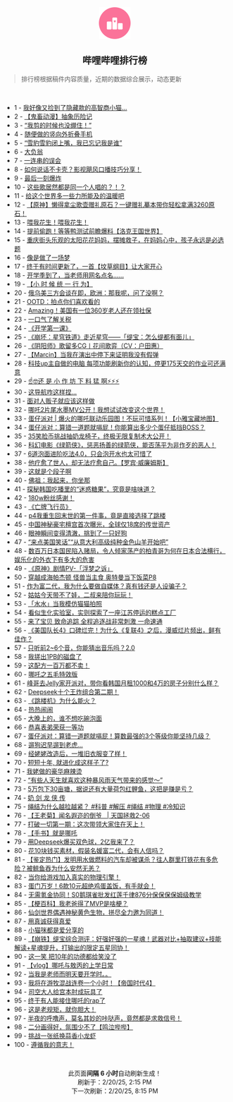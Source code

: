 <div align="center">
    <img src="./assets/icon_rank.png" alt="logo" />
    <h2>哔哩哔哩排行榜</h>
</div>

> 排行榜根据稿件内容质量，近期的数据综合展示，动态更新

<br />

<ul><li><span>1 - <a href=https://www.bilibili.com/BV15zAae7EpL target=_blank>我好像又捡到了隐藏款的高智商小猫…</a></span></li><li><span>2 - <a href=https://www.bilibili.com/BV1uywdeMEMY target=_blank>【鬼畜动漫】抽象历险记</a></span></li><li><span>3 - <a href=https://www.bilibili.com/BV1cdwQe5EBU target=_blank>“我剪的时候也没绷住！”</a></span></li><li><span>4 - <a href=https://www.bilibili.com/BV15dAMeEEQj target=_blank>随便做的竖向外折叠手机</a></span></li><li><span>5 - <a href=https://www.bilibili.com/BV1VRABehEzm target=_blank>“雪豹雪豹闭上嘴，我已忘记我是谁”</a></span></li><li><span>6 - <a href=https://www.bilibili.com/BV1fSAheDEqn target=_blank>大负翁</a></span></li><li><span>7 - <a href=https://www.bilibili.com/BV1T8woeqEbx target=_blank>一连串的误会</a></span></li><li><span>8 - <a href=https://www.bilibili.com/BV1qDAbeGETw target=_blank>如何说话不卡壳？影视飓风口播技巧分享！</a></span></li><li><span>9 - <a href=https://www.bilibili.com/BV1dcwDewE4b target=_blank>最后一刻爆炸</a></span></li><li><span>10 - <a href=https://www.bilibili.com/BV1YhA5efE27 target=_blank>这些歌居然都是同一个人唱的？！？</a></span></li><li><span>11 - <a href=https://www.bilibili.com/BV1zUAheHEAZ target=_blank>给这个世界多一些力所能及的温暖吧</a></span></li><li><span>12 - <a href=https://www.bilibili.com/BV1tdAaeiEMS target=_blank>【原神】懒得拿尘歌壶赠礼原石？一键赠礼摹本带你轻松拿满3260原石！</a></span></li><li><span>13 - <a href=https://www.bilibili.com/BV1gvwQeZEHN target=_blank>喂我花生！喂我花生！</a></span></li><li><span>14 - <a href=https://www.bilibili.com/BV1XiwdeCEse target=_blank>提前偷跑！等等鸭测试前瞻爆料【洛克王国世界】</a></span></li><li><span>15 - <a href=https://www.bilibili.com/BV1nWKNesE25 target=_blank>重庆街头乐观的太阳花花妈妈，摆摊救子，在妈妈心中，孩子永远是必选题</a></span></li><li><span>16 - <a href=https://www.bilibili.com/BV1EJw9e2EqA target=_blank>像是做了一场梦</a></span></li><li><span>17 - <a href=https://www.bilibili.com/BV1FPA6e5Edw target=_blank>终于有时间更新了，一首【坟草纲目】让大家开心</a></span></li><li><span>18 - <a href=https://www.bilibili.com/BV1MQAaeuEEu target=_blank>开学季到了，当老师用网名点名......</a></span></li><li><span>19 - <a href=https://www.bilibili.com/BV1pnAae8Ekw target=_blank>【小&nbsp;时&nbsp;候&nbsp;统&nbsp;一&nbsp;行&nbsp;为】</a></span></li><li><span>20 - <a href=https://www.bilibili.com/BV1DnwoekE2W target=_blank>俄乌美三方会谈在即，欧洲：那我呢，问了没啊？</a></span></li><li><span>21 - <a href=https://www.bilibili.com/BV1KywQeQEtZ target=_blank>OOTD：拍点你们喜欢看的</a></span></li><li><span>22 - <a href=https://www.bilibili.com/BV18WA6e8Eaj target=_blank>Amazing！美国有一位360岁老人还在领社保</a></span></li><li><span>23 - <a href=https://www.bilibili.com/BV1qJAGebEuX target=_blank>一口气了解关税</a></span></li><li><span>24 - <a href=https://www.bilibili.com/BV1x9wdewEso target=_blank>《开学第一课》</a></span></li><li><span>25 - <a href=https://www.bilibili.com/BV1T8AhevEDM target=_blank>《崩坏：星穹铁道》走近星穹——「缇宝：怎么缇都有面儿」</a></span></li><li><span>26 - <a href=https://www.bilibili.com/BV1UxwRehEj5 target=_blank>《阴阳师》歌留多CG丨花间歌弈（CV：户田惠）</a></span></li><li><span>27 - <a href=https://www.bilibili.com/BV1tKwdeNEEV target=_blank>【Marcin】当我在演出中停下来证明我没有假弹</a></span></li><li><span>28 - <a href=https://www.bilibili.com/BV1z5A5e6EoN target=_blank>科技up主自做的电脑&nbsp;每项功能刷新你的认知，停更175天交的作业可还满意</a></span></li><li><span>29 - <a href=https://www.bilibili.com/BV1fGAceeEVg target=_blank>☝🤓还&nbsp;是&nbsp;小&nbsp;作&nbsp;坊&nbsp;下&nbsp;料&nbsp;猛&nbsp;啊⚡⚡⚡</a></span></li><li><span>30 - <a href=https://www.bilibili.com/BV1Lbw9e6EtR target=_blank>这导航咋这样捏…</a></span></li><li><span>31 - <a href=https://www.bilibili.com/BV1nnwde9EZo target=_blank>面对人贩子就应该这样做</a></span></li><li><span>32 - <a href=https://www.bilibili.com/BV1WtAie3EDb target=_blank>哪吒2片尾水墨MV公开！我想试试改变这个世界！</a></span></li><li><span>33 - <a href=https://www.bilibili.com/BV1ncwReUEAM target=_blank>蛋仔派对&nbsp;|&nbsp;爆火的哪吒联动乐园图！不玩可惜系列！【小雅宝藏地图】</a></span></li><li><span>34 - <a href=https://www.bilibili.com/BV146wSe2E3N target=_blank>蛋仔派对：算错一道题就嗝屁！你能算出多少个蛋仔抵挡BOSS？</a></span></li><li><span>35 - <a href=https://www.bilibili.com/BV1N8ALenErs target=_blank>35笑脸币挑战抽奶龙椅子，终极无限复制术大公开！</a></span></li><li><span>36 - <a href=https://www.bilibili.com/BV1xUKAebEyD target=_blank>科幻电影《绿箭侠》，惩恶扬善的绿箭侠，能否荡平为非作歹的恶人！</a></span></li><li><span>37 - <a href=https://www.bilibili.com/BV1Jpw9e1EAc target=_blank>6道泡面进阶吃法4.0，只会泡开水也太可惜了</a></span></li><li><span>38 - <a href=https://www.bilibili.com/BV182AaekEZ5 target=_blank>他疗愈了世人，却无法疗愈自己。【罗宾·威廉姆斯】</a></span></li><li><span>39 - <a href=https://www.bilibili.com/BV1EbA8ejEGB target=_blank>这就是个段子啊</a></span></li><li><span>40 - <a href=https://www.bilibili.com/BV1SxwoeuEys target=_blank>佛祖：我起来，你坐那</a></span></li><li><span>41 - <a href=https://www.bilibili.com/BV1ihKNeUEE3 target=_blank>探秘韩国吃播里的“迷惑糖果”，究竟是啥味道？</a></span></li><li><span>42 - <a href=https://www.bilibili.com/BV12iAYeME4r target=_blank>180w粉丝感谢！</a></span></li><li><span>43 - <a href=https://www.bilibili.com/BV18rKAePEws target=_blank>《亡牌飞行员》</a></span></li><li><span>44 - <a href=https://www.bilibili.com/BV1FxAueZE3v target=_blank>p4我重生回末世的第一件事，竟是直接选择了跳楼</a></span></li><li><span>45 - <a href=https://www.bilibili.com/BV1Hcwoe4Evq target=_blank>中国神秘豪宅檀宫首次曝光，全球仅18席的传世资产</a></span></li><li><span>46 - <a href=https://www.bilibili.com/BV1cgAGeiE2g target=_blank>眼神瞬间变得清澈，挑到了一只好狗</a></span></li><li><span>47 - <a href=https://www.bilibili.com/BV1Gaw9eBEB6 target=_blank>“来点美国笑话”“从意大利高级纯种金色山羊开始吧”</a></span></li><li><span>48 - <a href=https://www.bilibili.com/BV1YZAKeuEpx target=_blank>数百万日本国民陷入赌局，令人倾家荡产的柏青哥为何在日本合法横行，娱乐化的外衣下有多大的危害</a></span></li><li><span>49 - <a href=https://www.bilibili.com/BV1ZgwoeJEph target=_blank>《原神》剧情PV-「浮梦之诉」</a></span></li><li><span>50 - <a href=https://www.bilibili.com/BV132AaekEi2 target=_blank>穿越成海帕杰顿&nbsp;怪兽当主食&nbsp;奥特曼当下饭菜P8</a></span></li><li><span>51 - <a href=https://www.bilibili.com/BV1C9AqeGELa target=_blank>作为富二代，我为什么要做自媒体？真有钱还是人设骗子？</a></span></li><li><span>52 - <a href=https://www.bilibili.com/BV1tkA5eHEBk target=_blank>姑姑今天带不了娃，二叔来陪你玩玩！</a></span></li><li><span>53 - <a href=https://www.bilibili.com/BV1DWAheBE2p target=_blank>「水水」当我模仿猫猫拍照</a></span></li><li><span>54 - <a href=https://www.bilibili.com/BV17xwdenEkE target=_blank>看似生化实验室，实则探索了一座江苏停运的糕点工厂</a></span></li><li><span>55 - <a href=https://www.bilibili.com/BV13qw9eNE1d target=_blank>来了宝贝&nbsp;致命追踪&nbsp;全程追逐战非常刺激&nbsp;一命速通</a></span></li><li><span>56 - <a href=https://www.bilibili.com/BV11vwoeAEBH target=_blank>《美国队长4》口碑烂完！为什么《复联4》之后，漫威烂片频出，鲜有佳作？</a></span></li><li><span>57 - <a href=https://www.bilibili.com/BV1FKK7esERV target=_blank>只听前2~6个音，你能猜出音乐吗？2.0</a></span></li><li><span>58 - <a href=https://www.bilibili.com/BV1cSwSe6EcE target=_blank>我搓出1PB的磁盘了</a></span></li><li><span>59 - <a href=https://www.bilibili.com/BV1vmwXeBEwH target=_blank>这配方一百万都不卖！</a></span></li><li><span>60 - <a href=https://www.bilibili.com/BV13tAYeyE9t target=_blank>哪吒之五毛特效版</a></span></li><li><span>61 - <a href=https://www.bilibili.com/BV1wwAhe9EBE target=_blank>峰哥去Jelly家开派对，带你看韩国月租1000和4万的房子分别什么样？</a></span></li><li><span>62 - <a href=https://www.bilibili.com/BV1RNwXeTEC7 target=_blank>Deepseek十个王炸组合第二期！</a></span></li><li><span>63 - <a href=https://www.bilibili.com/BV1TdAaeiEp8 target=_blank>《跳楼机》为什么能火？</a></span></li><li><span>64 - <a href=https://www.bilibili.com/BV1zwA6eyEoa target=_blank>热热闹闹</a></span></li><li><span>65 - <a href=https://www.bilibili.com/BV1ntAaeREBX target=_blank>大晚上的，谁不想吃碗泡面</a></span></li><li><span>66 - <a href=https://www.bilibili.com/BV1CMfJYLEw1 target=_blank>恭喜表弟荣获一等功</a></span></li><li><span>67 - <a href=https://www.bilibili.com/BV139APePEmV target=_blank>蛋仔派对：算错一道题就嗝屁！算数最强的3个等级你能坚持几级？</a></span></li><li><span>68 - <a href=https://www.bilibili.com/BV1TXAaeBEJo target=_blank>遛狗迟早遛到老虎...</a></span></li><li><span>69 - <a href=https://www.bilibili.com/BV1CUKHe3E7u target=_blank>经姥姥改造后，一堆旧衣服变了样！</a></span></li><li><span>70 - <a href=https://www.bilibili.com/BV1YBA8egEwL target=_blank>短短十年,&nbsp;就进化成这样子了?</a></span></li><li><span>71 - <a href=https://www.bilibili.com/BV1MRAaeTELs target=_blank>我姥做的豪华麻辣烫</a></span></li><li><span>72 - <a href=https://www.bilibili.com/BV1jzKnebEeM target=_blank>“有些人天生就喜欢这种暴风雨天气带来的感觉～”</a></span></li><li><span>73 - <a href=https://www.bilibili.com/BV1aQAVe4EQM target=_blank>5万包下30亩塘，据说还有大量荷包红鲤鱼，这把是赚是亏？</a></span></li><li><span>74 - <a href=https://www.bilibili.com/BV1WjA8esEoY target=_blank>奶&nbsp;剑&nbsp;龙&nbsp;侠&nbsp;传</a></span></li><li><span>75 - <a href=https://www.bilibili.com/BV1xgwdehEXn target=_blank>绳结为什么越拉越紧？&nbsp;#科普&nbsp;#解压&nbsp;#绳结&nbsp;#物理&nbsp;#冷知识</a></span></li><li><span>76 - <a href=https://www.bilibili.com/BV1HCwoeZEtp target=_blank>【王老菊】闻名遐迩的倒爷&nbsp;&nbsp;&nbsp;|&nbsp;天国拯救2-06</a></span></li><li><span>77 - <a href=https://www.bilibili.com/BV1jZAgeREtK target=_blank>打破一切第一期：这次带领大家住在天上！</a></span></li><li><span>78 - <a href=https://www.bilibili.com/BV13uA3e7Eej target=_blank>【手书】就是哪吒</a></span></li><li><span>79 - <a href=https://www.bilibili.com/BV1HmAgeaE5d target=_blank>用Deepseek爆买双色球，2亿我来了？</a></span></li><li><span>80 - <a href=https://www.bilibili.com/BV12YwoeeEPw target=_blank>花10块钱买素材，假装名媛富二代，会有人信吗？</a></span></li><li><span>81 - <a href=https://www.bilibili.com/BV1DpAheuE2G target=_blank>【鉴定热门】发明用水做燃料的汽车却被谋杀？往人群里打铁花有多危险？被鲸鱼吞为什么安然无恙？</a></span></li><li><span>82 - <a href=https://www.bilibili.com/BV1Gvw9eiEhe target=_blank>当你给游戏加入真实的物理引擎！</a></span></li><li><span>83 - <a href=https://www.bilibili.com/BV1bMAaeBEEn target=_blank>蛋门万岁！6款10元超绝鸡蛋盖饭，有手就会！</a></span></li><li><span>84 - <a href=https://www.bilibili.com/BV1kmAce6EZg target=_blank>无需氪金协同！S0鹅琪雀批发红莲千律876分保保保保姆级教学</a></span></li><li><span>85 - <a href=https://www.bilibili.com/BV1WHAaefEps target=_blank>【梗百科】我老爸得了MVP是啥梗？</a></span></li><li><span>86 - <a href=https://www.bilibili.com/BV1stAie3Ebb target=_blank>仙剑世界偶遇神秘黄色生物，拼尽全力邀为同道！</a></span></li><li><span>87 - <a href=https://www.bilibili.com/BV1U4woeBE2W target=_blank>用真诚获得真爱</a></span></li><li><span>88 - <a href=https://www.bilibili.com/BV1awAaekEU1 target=_blank>小猫咪都是爱分享的</a></span></li><li><span>89 - <a href=https://www.bilibili.com/BV1HaAieBEsf target=_blank>【崩铁】缇宝综合测评：好强好强的一星魂！武器对比+抽取建议+技能解读+星魂提升，打输出的限定五星同协！</a></span></li><li><span>90 - <a href=https://www.bilibili.com/BV1h7APeZENN target=_blank>这一笑&nbsp;把10年的功德都给笑没了</a></span></li><li><span>91 - <a href=https://www.bilibili.com/BV17jwSeAES8 target=_blank>【vlog】哪吒与敖丙的上学日常</a></span></li><li><span>92 - <a href=https://www.bilibili.com/BV17UAKeLE8p target=_blank>当我是老师而明天要开学时。。</a></span></li><li><span>93 - <a href=https://www.bilibili.com/BV1qNA6ekESv target=_blank>我将在游牧混战连卷一个小时！【帝国时代4】</a></span></li><li><span>94 - <a href=https://www.bilibili.com/BV1DzAze8Ew1 target=_blank>司空大人给宫本肘成玩具了</a></span></li><li><span>95 - <a href=https://www.bilibili.com/BV1JHw9eLEMv target=_blank>终于有人能接住哪吒的rap了</a></span></li><li><span>96 - <a href=https://www.bilibili.com/BV1Wjwde4EeT target=_blank>这是老规矩，就你胆大！</a></span></li><li><span>97 - <a href=https://www.bilibili.com/BV1jnwSe8EFt target=_blank>半夜的呼噜声，莫名其妙的咔哒声，竟然都是求救信号！</a></span></li><li><span>98 - <a href=https://www.bilibili.com/BV1cFwReJEPr target=_blank>二分画得好，氛围少不了【鸣泣哔哔】</a></span></li><li><span>99 - <a href=https://www.bilibili.com/BV1TDA8ewEHQ target=_blank>挑战一张纸换蒜香小龙虾</a></span></li><li><span>100 - <a href=https://www.bilibili.com/BV1zoAGePEPy target=_blank>遵循我的意志！</a></span></li></ul>

<br />

<p align=center>此页面<strong>间隔 6 小时</strong>自动刷新生成！<br>刷新于：2/20/25, 2:15 PM<br>下一次刷新：2/20/25, 8:15 PM</p>
